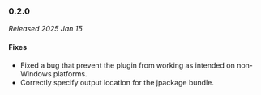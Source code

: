 ### 0.2.0

_Released 2025 Jan 15_

#### Fixes

- Fixed a bug that prevent the plugin from working as intended on non-Windows
  platforms.
- Correctly specify output location for the jpackage bundle.